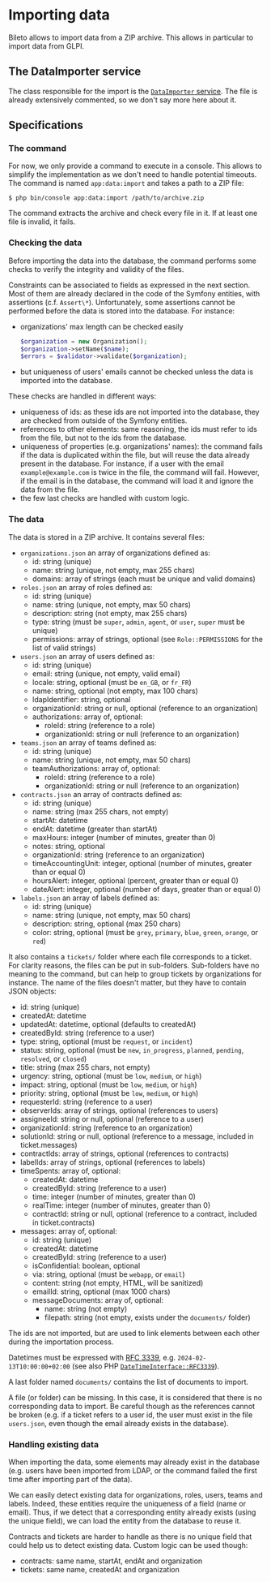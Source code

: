 # Importing data

Bileto allows to import data from a ZIP archive.
This allows in particular to import data from GLPI.

## The DataImporter service

The class responsible for the import is the [`DataImporter` service](/src/Service/DataImporter/DataImporter.php).
The file is already extensively commented, so we don't say more here about it.

## Specifications

### The command

For now, we only provide a command to execute in a console. This allows to simplify the implementation as we don't need to handle potential timeouts.
The command is named `app:data:import` and takes a path to a ZIP file:

```console
$ php bin/console app:data:import /path/to/archive.zip
```

The command extracts the archive and check every file in it. If at least one file is invalid, it fails.

### Checking the data

Before importing the data into the database, the command performs some checks to verify the integrity and validity of the files.

Constraints can be associated to fields as expressed in the next section. Most of them are already declared in the code of the Symfony entities, with assertions (c.f. `Assert\*`). Unfortunately, some assertions cannot be performed before the data is stored into the database. For instance:

- organizations' max length can be checked easily
    ```php
    $organization = new Organization();
    $organization->setName($name);
    $errors = $validator->validate($organization);
    ```
- but uniqueness of users' emails cannot be checked unless the data is imported into the database.

These checks are handled in different ways:

- uniqueness of ids: as these ids are not imported into the database, they are checked from outside of the Symfony entities.
- references to other elements: same reasoning, the ids must refer to ids from the file, but not to the ids from the database.
- uniqueness of properties (e.g. organizations' names): the command fails if the data is duplicated within the file, but will reuse the data already present in the database. For instance, if a user with the email `example@example.com` is twice in the file, the command will fail. However, if the email is in the database, the command will load it and ignore the data from the file.
- the few last checks are handled with custom logic.

### The data

The data is stored in a ZIP archive. It contains several files:

- `organizations.json` an array of organizations defined as:
  - id: string (unique)
  - name: string (unique, not empty, max 255 chars)
  - domains: array of strings (each must be unique and valid domains)
- `roles.json` an array of roles defined as:
  - id: string (unique)
  - name: string (unique, not empty, max 50 chars)
  - description: string (not empty, max 255 chars)
  - type: string (must be `super`, `admin`, `agent`, or `user`, `super` must be unique)
  - permissions: array of strings, optional (see `Role::PERMISSIONS` for the list of valid strings)
- `users.json` an array of users defined as:
  - id: string (unique)
  - email: string (unique, not empty, valid email)
  - locale: string, optional (must be `en_GB`, or `fr_FR`)
  - name: string, optional (not empty, max 100 chars)
  - ldapIdentifier: string, optional
  - organizationId: string or null, optional (reference to an organization)
  - authorizations: array of, optional:
    - roleId: string (reference to a role)
    - organizationId: string or null (reference to an organization)
- `teams.json` an array of teams defined as:
  - id: string (unique)
  - name: string (unique, not empty, max 50 chars)
  - teamAuthorizations: array of, optional:
    - roleId: string (reference to a role)
    - organizationId: string or null (reference to an organization)
- `contracts.json` an array of contracts defined as:
  - id: string (unique)
  - name: string (max 255 chars, not empty)
  - startAt: datetime
  - endAt: datetime (greater than startAt)
  - maxHours: integer (number of minutes, greater than 0)
  - notes: string, optional
  - organizationId: string (reference to an organization)
  - timeAccountingUnit: integer, optional (number of minutes, greater than or equal 0)
  - hoursAlert: integer, optional (percent, greater than or equal 0)
  - dateAlert: integer, optional (number of days, greater than or equal 0)
- `labels.json` an array of labels defined as:
  - id: string (unique)
  - name: string (unique, not empty, max 50 chars)
  - description: string, optional (max 250 chars)
  - color: string, optional (must be `grey`, `primary`, `blue`, `green`, `orange`, or `red`)

It also contains a `tickets/` folder where each file corresponds to a ticket. For clarity reasons, the files can be put in sub-folders. Sub-folders have no meaning to the command, but can help to group tickets by organizations for instance. The name of the files doesn't matter, but they have to contain JSON objects:

- id: string (unique)
- createdAt: datetime
- updatedAt: datetime, optional (defaults to createdAt)
- createdById: string (reference to a user)
- type: string, optional (must be `request`, or `incident`)
- status: string, optional (must be `new`, `in_progress`, `planned`, `pending`, `resolved`, or `closed`)
- title: string (max 255 chars, not empty)
- urgency: string, optional (must be `low`, `medium`, or `high`)
- impact: string, optional (must be `low`, `medium`, or `high`)
- priority: string, optional (must be `low`, `medium`, or `high`)
- requesterId: string (reference to a user)
- observerIds: array of strings, optional (references to users)
- assigneeId: string or null, optional (reference to a user)
- organizationId: string (reference to an organization)
- solutionId: string or null, optional (reference to a message, included in ticket.messages)
- contractIds: array of strings, optional (references to contracts)
- labelIds: array of strings, optional (references to labels)
- timeSpents: array of, optional:
  - createdAt: datetime
  - createdById: string (reference to a user)
  - time: integer (number of minutes, greater than 0)
  - realTime: integer (number of minutes, greater than 0)
  - contractId: string or null, optional (reference to a contract, included in ticket.contracts)
- messages: array of, optional:
  - id: string (unique)
  - createdAt: datetime
  - createdById: string (reference to a user)
  - isConfidential: boolean, optional
  - via: string, optional (must be `webapp`, or `email`)
  - content: string (not empty, HTML, will be sanitized)
  - emailId: string, optional (max 1000 chars)
  - messageDocuments: array of, optional:
    - name: string (not empty)
    - filepath: string (not empty, exists under the `documents/` folder)

The ids are not imported, but are used to link elements between each other during the importation process.

Datetimes must be expressed with [RFC 3339](https://www.rfc-editor.org/rfc/rfc3339), e.g. `2024-02-13T10:00:00+02:00` (see also PHP [`DateTimeInterface::RFC3339`](https://www.php.net/manual/fr/class.datetimeinterface.php)).

A last folder named `documents/` contains the list of documents to import.

A file (or folder) can be missing. In this case, it is considered that there is no corresponding data to import. Be careful though as the references cannot be broken (e.g. if a ticket refers to a user id, the user must exist in the file `users.json`, even though the email already exists in the database).

### Handling existing data

When importing the data, some elements may already exist in the database (e.g. users have been imported from LDAP, or the command failed the first time after importing part of the data).

We can easily detect existing data for organizations, roles, users, teams and labels. Indeed, these entities require the uniqueness of a field (name or email). Thus, if we detect that a corresponding entity already exists (using the unique field), we can load the entity from the database to reuse it.

Contracts and tickets are harder to handle as there is no unique field that could help us to detect existing data. Custom logic can be used though:

- contracts: same name, startAt, endAt and organization
- tickets: same name, createdAt and organization
